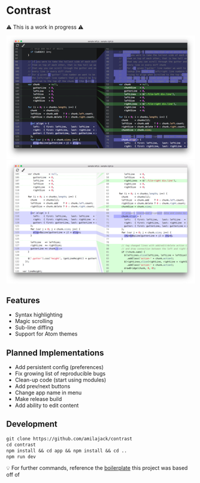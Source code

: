 Contrast
========

⚠️ This is a work in progress ⚠️

![Screenshot Dark](/screenshot-dark.png)
![Screenshot Light](/screenshot-light.png)

## Features
- Syntax highlighting
- Magic scrolling
- Sub-line diffing
- Support for Atom themes

## Planned Implementations
- Add persistent config (preferences)
- Fix growing list of reproducible bugs
- Clean-up code (start using modules)
- Add prev/next buttons
- Change app name in menu
- Make release build
- Add ability to edit content

## Development
```
git clone https://github.com/amilajack/contrast
cd contrast
npm install && cd app && npm install && cd ..
npm run dev
```
:bulb: For further commands, reference the [boilerplate](https://github.com/chentsulin/electron-react-boilerplate) this project was based off of

